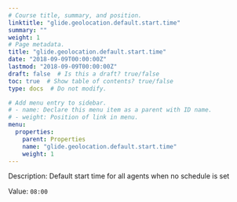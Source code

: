 ```yaml
---
# Course title, summary, and position.
linktitle: "glide.geolocation.default.start.time"
summary: ""
weight: 1
# Page metadata.
title: "glide.geolocation.default.start.time"
date: "2018-09-09T00:00:00Z"
lastmod: "2018-09-09T00:00:00Z"
draft: false  # Is this a draft? true/false
toc: true  # Show table of contents? true/false
type: docs  # Do not modify.

# Add menu entry to sidebar.
# - name: Declare this menu item as a parent with ID name.
# - weight: Position of link in menu.
menu:
  properties:
    parent: Properties
    name: "glide.geolocation.default.start.time"
    weight: 1
---
```


Description: Default start time for all agents when no schedule is set


Value: `08:00`